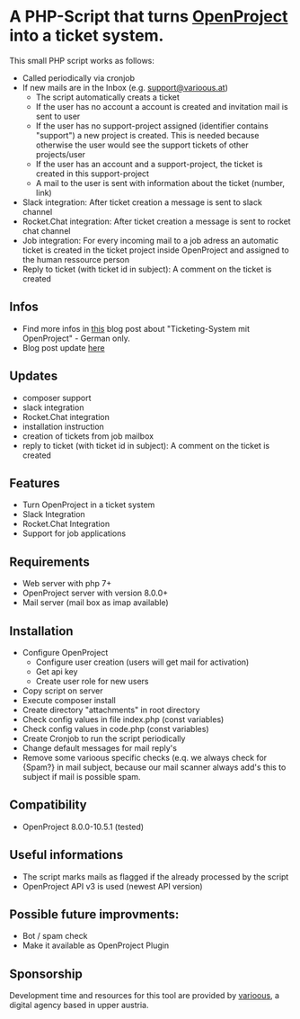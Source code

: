 # A PHP-Script that turns [OpenProject](https://www.openproject.org/) into a ticket system.
This small PHP script works as follows:
* Called periodically via cronjob
* If new mails are in the Inbox (e.g. support@varioous.at)
  * The script automatically creats a ticket
  * If the user has no account a account is created and invitation mail is sent to user 
  * If the user has no support-project assigned (identifier contains "support") a new project is created. This is needed because otherwise the user would see the support tickets of other projects/user
  * If the user has an account and a support-project, the ticket is created in this support-project
  * A mail to the user is sent with information about the ticket (number, link)
* Slack integration: After ticket creation a message is sent to slack channel
* Rocket.Chat integration: After ticket creation a message is sent to rocket chat channel
* Job integration: For every incoming mail to a job adress an automatic ticket is created in the ticket project inside OpenProject and assigned to the human ressource person
* Reply to ticket (with ticket id in subject): A comment on the ticket is created

## Infos
* Find more infos in [this](https://varioous.at/blog/ticketing-system-mit-openproject/) blog post about "Ticketing-System mit OpenProject" - German only.
* Blog post update [here](https://varioous.at/blog/ticketing-system-mit-openproject-update/)

## Updates
* composer support
* slack integration
* Rocket.Chat integration
* installation instruction
* creation of tickets from job mailbox
* reply to ticket (with ticket id in subject): A comment on the ticket is created

## Features
* Turn OpenProject in a ticket system
* Slack Integration
* Rocket.Chat Integration
* Support for job applications

## Requirements
* Web server with php 7+
* OpenProject server with version 8.0.0+
* Mail server (mail box as imap available)

## Installation
* Configure OpenProject 
  * Configure user creation (users will get mail for activation)
  * Get api key
  * Create user role for new users
* Copy script on server
* Execute composer install
* Create directory "attachments" in root directory
* Check config values in file index.php (const variables)
* Check config values in code.php (const variables)
* Create Cronjob to run the script periodically
* Change default messages for mail reply's
* Remove some varioous specific checks (e.q. we always check for {Spam?} in mail subject, because our mail scanner always add's this to subject if mail is possible spam.

## Compatibility
* OpenProject 8.0.0-10.5.1 (tested)

## Useful informations
* The script marks mails as flagged if the already processed by the script
* OpenProject API v3 is used (newest API version)

## Possible future improvments:
* Bot / spam check
* Make it available as OpenProject Plugin

## Sponsorship
Development time and resources for this tool are provided by [varioous](https://varioous.at/), a digital agency based in upper austria.
